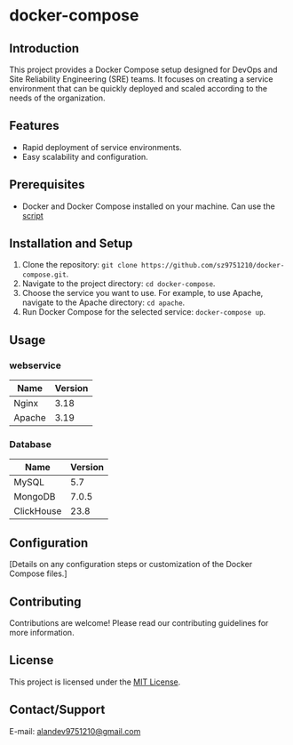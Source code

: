 # docker-compose

## Introduction

This project provides a Docker Compose setup designed for DevOps and Site Reliability Engineering (SRE) teams. It focuses on creating a service environment that can be quickly deployed and scaled according to the needs of the organization.

## Features

- Rapid deployment of service environments.
- Easy scalability and configuration.

## Prerequisites

- Docker and Docker Compose installed on your machine.
  Can use the [script](https://github.com/sz9751210/useful-script/blob/main/linux/install_docker.sh)

## Installation and Setup

1. Clone the repository: `git clone https://github.com/sz9751210/docker-compose.git`.
2. Navigate to the project directory: `cd docker-compose`.
3. Choose the service you want to use. For example, to use Apache, navigate to the Apache directory: `cd apache`.
4. Run Docker Compose for the selected service: `docker-compose up`.

## Usage

### webservice

| Name   | Version |
| ------ | ------- |
| Nginx  | 3.18    |
| Apache | 3.19    |

### Database

| Name       | Version |
| ---------- | ------- |
| MySQL      | 5.7     |
| MongoDB    | 7.0.5   |
| ClickHouse | 23.8    |

## Configuration

[Details on any configuration steps or customization of the Docker Compose files.]

## Contributing

Contributions are welcome! Please read our contributing guidelines for more information.

## License

This project is licensed under the [MIT License](LICENSE).

## Contact/Support

E-mail: alandev9751210@gmail.com
